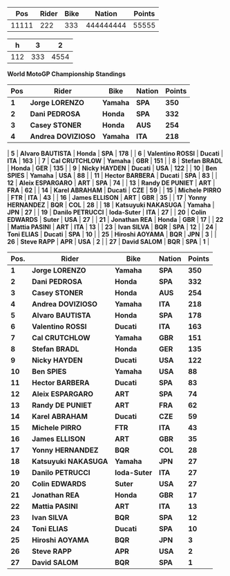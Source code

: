 
| Pos   |    Rider   |  Bike   |    Nation   |    Points   |
| --- | ---  |  --- | --- |  ---  |
| 11111    | 222       |  333      |   444444444 |  55555      | 

| h | 3 | 2 |
| --- | --- | --- |
| 112 | 333 | 4554 |

**World MotoGP Championship Standings**

| **Pos** | **Rider** | **Bike** | **Nation** | **Points** |
| ----     | ----      |  ----    | ----       |  ----      |
| **1** | **Jorge LORENZO** | **Yamaha** | **SPA** | **350** |
| **2** | **Dani PEDROSA** | **Honda** | **SPA** | **332** |
| **3** | **Casey STONER** | **Honda** | **AUS** | **254** |
| **4** | **Andrea DOVIZIOSO** | **Yamaha** | **ITA** | **218** |

| **5** | **Alvaro BAUTISTA** | **Honda** | **SPA** | **178** |
| **6** | **Valentino ROSSI** | **Ducati** | **ITA** | **163** |
| **7** | **Cal CRUTCHLOW** | **Yamaha** | **GBR** | **151** |
| **8** | **Stefan BRADL** | **Honda** | **GER** | **135** |
| **9** | **Nicky HAYDEN** | **Ducati** | **USA** | **122** |
| **10** | **Ben SPIES** | **Yamaha** | **USA** | **88** |
| **11** | **Hector BARBERA** | **Ducati** | **SPA** | **83** |
| **12** | **Aleix ESPARGARO** | **ART** | **SPA** | **74** |
| **13** | **Randy DE PUNIET** | **ART** | **FRA** | **62** |
| **14** | **Karel ABRAHAM** | **Ducati** | **CZE** | **59** |
| **15** | **Michele PIRRO** | **FTR** | **ITA** | **43** |
| **16** | **James ELLISON** | **ART** | **GBR** | **35** |
| **17** | **Yonny HERNANDEZ** | **BQR** | **COL** | **28** |
| **18** | **Katsuyuki NAKASUGA** | **Yamaha** | **JPN** | **27** |
| **19** | **Danilo PETRUCCI** | **Ioda-Suter** | **ITA** | **27** |
| **20** | **Colin EDWARDS** | **Suter** | **USA** | **27** |
| **21** | **Jonathan REA** | **Honda** | **GBR** | **17** |
| **22** | **Mattia PASINI** | **ART** | **ITA** | **13** |
| **23** | **Ivan SILVA** | **BQR** | **SPA** | **12** |
| **24** | **Toni ELIAS** | **Ducati** | **SPA** | **10** |
| **25** | **Hiroshi AOYAMA** | **BQR** | **JPN** | **3** |
| **26** | **Steve RAPP** | **APR** | **USA** | **2** |
| **27** | **David SALOM** | **BQR** | **SPA** | **1** |


| **Pos.** | **Rider** | **Bike** | **Nation** | **Points** |
| ----     | ----      |  ----    | ----       |  ----      |
| **1** | **Jorge LORENZO** | **Yamaha** | **SPA** | **350** |
| **2** | **Dani PEDROSA** | **Honda** | **SPA** | **332** |
| **3** | **Casey STONER** | **Honda** | **AUS** | **254** |
| **4** | **Andrea DOVIZIOSO** | **Yamaha** | **ITA** | **218** |
| **5** | **Alvaro BAUTISTA** | **Honda** | **SPA** | **178** |
| **6** | **Valentino ROSSI** | **Ducati** | **ITA** | **163** |
| **7** | **Cal CRUTCHLOW** | **Yamaha** | **GBR** | **151** |
| **8** | **Stefan BRADL** | **Honda** | **GER** | **135** |
| **9** | **Nicky HAYDEN** | **Ducati** | **USA** | **122** |
| **10** | **Ben SPIES** | **Yamaha** | **USA** | **88** |
| **11** | **Hector BARBERA** | **Ducati** | **SPA** | **83** |
| **12** | **Aleix ESPARGARO** | **ART** | **SPA** | **74** |
| **13** | **Randy DE PUNIET** | **ART** | **FRA** | **62** |
| **14** | **Karel ABRAHAM** | **Ducati** | **CZE** | **59** |
| **15** | **Michele PIRRO** | **FTR** | **ITA** | **43** |
| **16** | **James ELLISON** | **ART** | **GBR** | **35** |
| **17** | **Yonny HERNANDEZ** | **BQR** | **COL** | **28** |
| **18** | **Katsuyuki NAKASUGA** | **Yamaha** | **JPN** | **27** |
| **19** | **Danilo PETRUCCI** | **Ioda-Suter** | **ITA** | **27** |
| **20** | **Colin EDWARDS** | **Suter** | **USA** | **27** |
| **21** | **Jonathan REA** | **Honda** | **GBR** | **17** |
| **22** | **Mattia PASINI** | **ART** | **ITA** | **13** |
| **23** | **Ivan SILVA** | **BQR** | **SPA** | **12** |
| **24** | **Toni ELIAS** | **Ducati** | **SPA** | **10** |
| **25** | **Hiroshi AOYAMA** | **BQR** | **JPN** | **3** |
| **26** | **Steve RAPP** | **APR** | **USA** | **2** |
| **27** | **David SALOM** | **BQR** | **SPA** | **1** |










